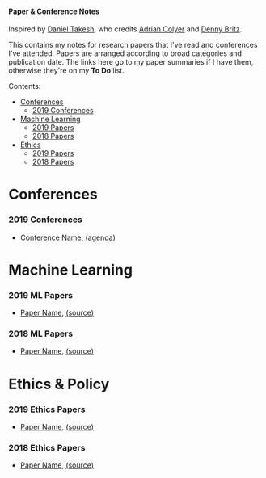 #### Paper & Conference Notes

Inspired by [Daniel Takesh][1], who credits [Adrian Colyer][2] and [Denny Britz][3].

This contains my notes for research papers that I've read and conferences I've attended. Papers are arranged according to broad categories and publication date. The links here go to my paper summaries if I have them, otherwise they're on my **To Do** list.

Contents:

- [Conferences](#conferences)
  - [2019 Conferences](#2019-conferences)
- [Machine Learning](#machine-learning)
  - [2019 Papers](#2019-ml-papers)
  - [2018 Papers](#2018-ml-papers)
- [Ethics](#ethics)
  - [2019 Papers](#2019-ethics-papers)
  - [2018 Papers](#2018-ethics-papers)

# Conferences

### 2019 Conferences

- [Conference Name](URL), [(agenda)](URL)

# Machine Learning

### 2019 ML Papers

- [Paper Name](URL), [(source)](URL)

### 2018 ML Papers

- [Paper Name](URL), [(source)](URL)

# Ethics & Policy

### 2019 Ethics Papers

- [Paper Name](URL), [(source)](URL)

### 2018 Ethics Papers

- [Paper Name](URL), [(source)](URL)


[1]:https://github.com/DanielTakeshi/Paper_Notes
[2]:https://blog.acolyer.org/about/
[3]:https://github.com/dennybritz/deeplearning-papernotes

